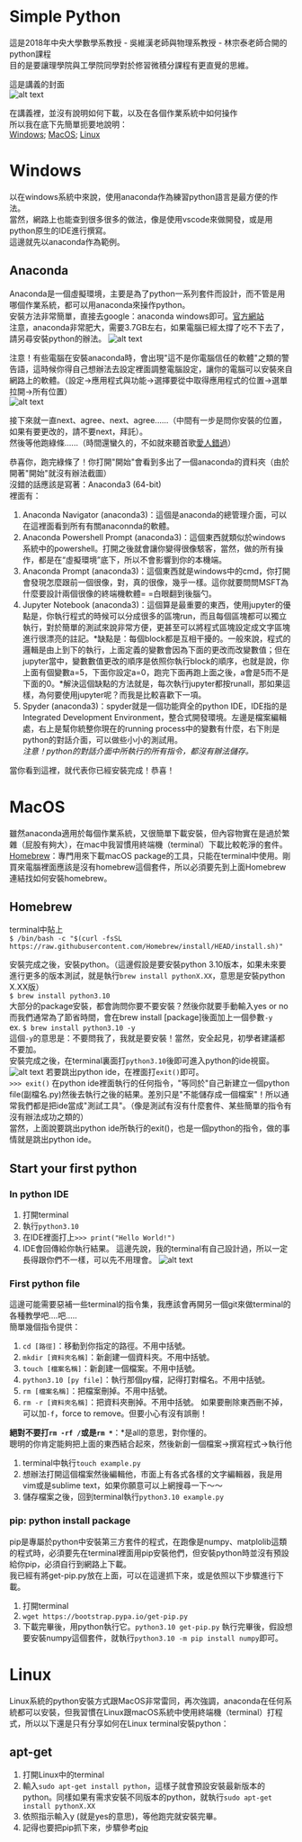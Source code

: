 # Simple Python
這是2018年中央大學數學系教授 - 吳維漢老師與物理系教授 - 林宗泰老師合開的python課程<br>
目的是要讓理學院與工學院同學對於修習微積分課程有更直覺的思維。<br>

這是講義的封面<br>
![alt text](https://github.com/YunHsiuLu/Simple_Python/blob/main/book.jpg)

在講義裡，並沒有說明如何下載，以及在各個作業系統中如何操作<br>
所以我在底下先簡單扼要地說明：<br>
[Windows](#Windows); [MacOS](#MacOs); [Linux](#Linux)

# Windows
以在windows系統中來說，使用anaconda作為練習python語言是最方便的作法。<br>
當然，網路上也能查到很多很多的做法，像是使用vscode來做開發，或是用python原生的IDE進行撰寫。<br>
這邊就先以anaconda作為範例。
## Anaconda
Anaconda是一個虛擬環境，主要是為了python一系列套件而設計，而不管是用哪個作業系統，都可以用anaconda來操作python。<br>
安裝方法非常簡單，直接去google：anaconda windows即可。[官方網站](https://www.anaconda.com/)<br>
注意，anaconda非常肥大，需要3.7GB左右，如果電腦已經太撐了吃不下去了，請另尋安裝python的辦法。
![alt text](https://github.com/YunHsiuLu/Simple_Python/blob/main/windows1.jpg)

注意！有些電腦在安裝anaconda時，會出現"這不是你電腦信任的軟體"之類的警告語，這時候你得自己想辦法去設定裡面調整電腦設定，讓你的電腦可以安裝來自網路上的軟體。（設定->應用程式與功能->選擇要從中取得應用程式的位置->選單拉開->所有位置）<br>
![alt text](https://github.com/YunHsiuLu/Simple_Python/blob/main/windows2.jpg)

接下來就一直next、agree、next、agree......（中間有一步是問你安裝的位置，如果有要更改的，請不要next，拜託）。<br>
然後等他跑綠條......（時間還蠻久的，不如就來聽首歌[愛人錯過](https://www.youtube.com/watch?v=6D79CYTxvOM)）<br>

恭喜你，跑完綠條了！你打開"開始"會看到多出了一個anaconda的資料夾（由於開著"開始"就沒有辦法截圖）<br>
沒錯的話應該是寫著：Anaconda3 (64-bit)<br>
裡面有：<br>
1. Anaconda Navigator (anaconda3)：這個是anaconda的總管理介面，可以在這裡面看到所有有關anaconnda的軟體。
2. Anaconda Powershell Prompt (anaconda3)：這個東西就類似於windows系統中的powershell。打開之後就會讓你變得很像駭客，當然，做的所有操作，都是在“虛擬環境”底下，所以不會影響到你的本機端。
3. Anaconda Prompt (anaconda3)：這個東西就是windows中的cmd，你打開會發現怎麼跟前一個很像，對，真的很像，幾乎一樣。這你就要問問MSFT為什麼要設計兩個很像的終端機軟體= =白眼翻到後腦勺。
4. Jupyter Notebook (anaconda3)：這個算是最重要的東西，使用jupyter的優點是，你執行程式的時候可以分成很多的區塊run，而且每個區塊都可以獨立執行，對於簡單的測試來說非常方便，更甚至可以將程式區塊設定成文字區塊進行很漂亮的註記。*缺點是：每個block都是互相干擾的。一般來說，程式的邏輯是由上到下的執行，上面定義的變數會因為下面的更改而改變數值；但在jupyter當中，變數數值更改的順序是依照你執行block的順序，也就是說，你上面有個變數a=5，下面你設定a=0，跑完下面再跑上面之後，a會是5而不是下面的0。*解決這個缺點的方法就是，每次執行jupyter都按runall，那如果這樣，為何要使用jupyter呢？而我是比較喜歡下一項。
5. Spyder (anaconda3)：spyder就是一個功能齊全的python IDE，IDE指的是Integrated Development Environment，整合式開發環境。左邊是檔案編輯處，右上是幫你統整你現在的running process中的變數有什麼，右下則是python的對話介面，可以做些小小的測試用。<br>
*注意！python的對話介面中所執行的所有指令，都沒有辦法儲存。*

當你看到這裡，就代表你已經安裝完成！恭喜！

# MacOS
雖然anaconda適用於每個作業系統，又很簡單下載安裝，但內容物實在是過於繁雜（屁股有夠大），在mac中我習慣用終端機（terminal）下載比較乾淨的套件。<br>
[Homebrew](https://brew.sh/index_zh-tw)：專門用來下載macOS package的工具，只能在terminal中使用。剛買來電腦裡面應該是沒有homebrew這個套件，所以必須要先到上面Homebrew連結找如何安裝homebrew。<br>
## Homebrew
terminal中貼上<br>
`$ /bin/bash -c "$(curl -fsSL https://raw.githubusercontent.com/Homebrew/install/HEAD/install.sh)"`

安裝完成之後，安裝python。（這邊假設是要安裝python 3.10版本，如果未來要進行更多的版本測試，就是執行`brew install pythonX.XX`，意思是安裝python X.XX版）<br>
`$ brew install python3.10`<br>
大部分的package安裝，都會詢問你要不要安裝？然後你就要手動輸入yes or no<br>
而我們通常為了節省時間，會在brew install [package]後面加上一個參數`-y`<br>
ex. `$ brew install python3.10 -y`<br>
這個`-y`的意思是：不要問我了，我就是要安裝！當然，安全起見，初學者建議都不要加。<br>
安裝完成之後，在terminal裏面打`python3.10`後即可進入python的ide視窗。<br>
![alt text](https://github.com/YunHsiuLu/Simple_Python/blob/main/macOS_python-ide.png)
若要跳出python ide，在裡面打`exit()`即可。<br>
`>>> exit()`
在python ide裡面執行的任何指令，"等同於"自己新建立一個python file(副檔名.py)然後去執行之後的結果。差別只是"不能儲存成一個檔案"！所以通常我們都是把ide當成"測試工具"。（像是測試有沒有什麼套件、某些簡單的指令有沒有辦法成功之類的）<br>
當然，上面說要跳出python ide所執行的exit()，也是一個python的指令，做的事情就是跳出python ide。<br>

## Start your first python
### In python IDE
1. 打開terminal
2. 執行`python3.10`
3. 在IDE裡面打上`>>> print("Hello World!")`
4. IDE會回傳給你執行結果。
這邊先說，我的terminal有自己設計過，所以一定長得跟你們不一樣，可以先不用理會。
![alt text](https://github.com/YunHsiuLu/Simple_Python/blob/main/macOS_python-ide-test.png)

### First python file
這邊可能需要惡補一些terminal的指令集，我應該會再開另一個git來做terminal的各種教學吧....吧.....<br>
簡單幾個指令提供：<br>
1. `cd [路徑]`：移動到你指定的路徑。不用中括號。
2. `mkdir [資料夾名稱]`：新創建一個資料夾。不用中括號。
3. `touch [檔案名稱]`：新創建一個檔案。不用中括號。
4. `python3.10 [py file]`：執行那個py檔，記得打對檔名。不用中括號。
5. `rm [檔案名稱]`：把檔案刪掉。不用中括號。
6. `rm -r [資料夾名稱]`：把資料夾刪掉。不用中括號。
如果要刪除東西刪不掉，可以加`-f`，force to remove。但要小心有沒有誤刪！

**絕對不要打`rm -rf /`或是`rm *`**：*是all的意思，對你懂的。<br>
聰明的你肯定能夠把上面的東西結合起來，然後新創一個檔案&rarr;撰寫程式&rarr;執行他<br>
1. terminal中執行`touch example.py`
2. 想辦法打開這個檔案然後編輯他，市面上有各式各樣的文字編輯器，我是用vim或是sublime text，如果你願意可以上網搜尋一下～～
3. 儲存檔案之後，回到terminal執行`python3.10 example.py`

### pip: python install package
pip是專屬於python中安裝第三方套件的程式，在跑像是numpy、matplolib這類的程式時，必須要先在terminal裡面用pip安裝他們，但安裝python時並沒有預設給你pip，必須自行到網路上下載。<br>
我已經有將get-pip.py放在上面，可以在這邊抓下來，或是依照以下步驟進行下載。
1. 打開terminal
2. `wget https://bootstrap.pypa.io/get-pip.py`
3. 下載完畢後，用python執行它。`python3.10 get-pip.py`
執行完畢後，假設想要安裝numpy這個套件，就執行`python3.10 -m pip install numpy`即可。

# Linux
Linux系統的python安裝方式跟MacOS非常雷同，再次強調，anaconda在任何系統都可以安裝，但我習慣在Linux跟macOS系統中使用終端機（terminal）打程式，所以以下還是只有分享如何在Linux terminal安裝python：<br>
## apt-get
1. 打開Linux中的terminal
2. 輸入`sudo apt-get install python`，這樣子就會預設安裝最新版本的python。同樣如果有需求安裝不同版本的python，就執行`sudo apt-get install pythonX.XX`
3. 依照指示輸入y (就是yes的意思)，等他跑完就安裝完畢。
4. 記得也要把pip抓下來，步驟參考[pip](###pip)